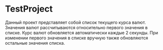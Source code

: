 # TestProject

Данный проект представляет собой список текущего курса валют. Значения валют рассчитываются относительно первого значения в списке. Курс валют обновляется автоматически каждые 2 секунды. При изменении первого значения в списке вручную также обновляются остальные значения списка.
